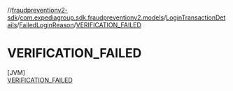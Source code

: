//[fraudpreventionv2-sdk](../../../../../index.md)/[com.expediagroup.sdk.fraudpreventionv2.models](../../../index.md)/[LoginTransactionDetails](../../index.md)/[FailedLoginReason](../index.md)/[VERIFICATION_FAILED](index.md)

# VERIFICATION_FAILED

[JVM]\
[VERIFICATION_FAILED](index.md)
